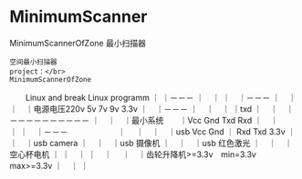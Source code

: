# MinimumScanner
MinimumScannerOfZone
最小扫描器
  
    空间最小扫描器
    project：</br>
    MinimumScannerOfZone
　　Linux and break Linux programm
     ｜
     ｜－－－
     ｜　｜
     ｜　｜－－－
     ｜　｜
     ｜　｜电源电压220v 5v 7v 9v 3.3v
     ｜　｜－－－
     ｜　｜　｜              ｜txd
     ｜　｜　｜－－－－－－－－－－
     ｜　｜　｜最小系统　　｜Vcc Gnd Txd Rxd
     ｜　｜　　　　　　　　　      ｜
     ｜　｜－－－　　　　　　      ｜　
     ｜　｜　｜usb Vcc Gnd ｜ Rxd Txd 3.3v
     ｜　｜　｜usb camera
     ｜　｜　｜usb 摄像机
     ｜　｜　｜usb 红色激光
     ｜　｜　｜空心杯电机
     ｜  ｜　｜
     ｜　｜　
     ｜　｜齿轮升降机>=3.3v　min=3.3v max>=3.3v
     ｜　｜
     ｜
     
